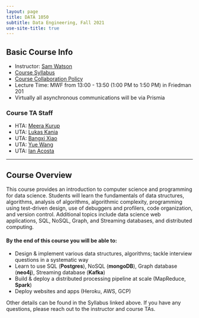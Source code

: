 ```yaml
---
layout: page
title: DATA 1050
subtitle: Data Engineering, Fall 2021
use-site-title: true
---
```


## Basic Course Info  

* Instructor: [Sam Watson](mailto:sswatson@brown.edu)
* [Course Syllabus](https://drive.google.com/file/d/1CQhwFKGDt_t-VyPiFvQ7s_JCHWQkm7Tq/view?usp=sharing)
* [Course Collaboration Policy](https://drive.google.com/file/d/1Qw_oouxe1o3tzr6ooB_6Q1ZoXcm-wTc6/view?usp=sharing)
* Lecture Time: MWF from 13:00 - 13:50 (1:00 PM to 1:50 PM) in Friedman 201
* Virtually all asynchronous communications will be via Prismia

### Course TA Staff
* HTA: [Meera Kurup](meera_kurup@brown.edu)
* UTA: [Lukas Kania](lukas_kania@brown.edu)
* UTA: [Bangxi Xiao](bangxi_xiao@brown.edu)
* UTA: [Yue Wang](yue_wang2@brown.edu)
* UTA: [Ian Acosta](ian_henry_acosta@brown.edu)

---

## Course Overview

This course provides an introduction to computer science and programming for data science. Students will learn the fundamentals of data structures, algorithms, analysis of algorithms, algorithmic complexity, programming using test-driven design, use of debuggers and profilers, code organization, and version control. Additional topics include data science web applications, SQL, NoSQL, Graph, and Streaming databases, and distributed computing.

#### By the end of this course you will be able to:
- Design & implement various data structures, algorithms; tackle interview questions in a systematic way
- Learn to use SQL (**Postgres**), NoSQL (**mongoDB**), Graph database (**neo4j**), Streaming database (**Kafka**)
- Build & deploy a distributed processing pipeline at scale (MapReduce, **Spark**)
- Deploy websites and apps (Heroku, AWS, GCP)

Other details can be found in the Syllabus linked above. If you have any questions, please reach out to the instructor and course TAs. 
